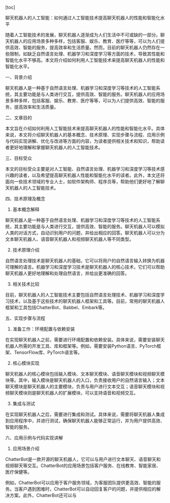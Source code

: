 
[toc]                    
                
                
聊天机器人的人工智能：如何通过人工智能技术提高聊天机器人的性能和智能化水平

随着人工智能技术的发展，聊天机器人逐渐成为人们生活中不可或缺的一部分。聊天机器人的应用场景多种多样，包括客服、娱乐、教育、医疗等等，可以为人们提供高效、智能的服务，提高效率和生活质量。然而，目前的聊天机器人仍然存在一些限制，如缺乏自然语言处理、机器学习和深度学习等方面的技术，导致其性能和智能化水平不够高。本文将介绍如何利用人工智能技术来提高聊天机器人的性能和智能化水平。

一、背景介绍

聊天机器人是一种基于自然语言处理、机器学习和深度学习等技术的人工智能系统，其主要功能是与人类进行交互，提供高效、智能的服务。聊天机器人的应用场景多种多样，包括客服、娱乐、教育、医疗等等，可以为人们提供高效、智能的服务，提高效率和生活质量。

二、文章目的

本文旨在介绍如何利用人工智能技术来提高聊天机器人的性能和智能化水平。具体来说，本文将介绍聊天机器人的基本概念、技术原理、实现步骤与流程、应用示例与代码实现讲解、优化与改进等方面的内容，为读者提供相关技术和知识，帮助读者更好地理解和掌握聊天机器人的人工智能技术。

三、目标受众

本文的目标受众主要是对人工智能、自然语言处理、机器学习和深度学习等技术感兴趣的读者，以及希望提高聊天机器人性能和智能化水平的读者。此外，本文还将面向一些技术领域的专业人士，如软件架构师、程序员等，帮助他们更好地了解聊天机器人的人工智能技术。

四、技术原理及概念

1. 基本概念解释

聊天机器人是一种基于自然语言处理、机器学习和深度学习等技术的人工智能系统，其主要功能是与人类进行交互，提供高效、智能的服务。聊天机器人可以模拟人类的对话方式，自动识别用户的问题，并给出相应的回答。聊天机器人可以分为文本聊天机器人、语音聊天机器人和视频聊天机器人等不同类型。

2. 技术原理介绍

自然语言处理技术是聊天机器人的基础，它可以将用户的自然语言输入转换为机器可理解的语言。机器学习和深度学习技术是聊天机器人的核心技术，它们可以帮助聊天机器人更好地理解和处理自然语言，并给出更准确的回答。

3. 相关技术比较

目前，聊天机器人的人工智能技术主要包括自然语言处理技术、机器学习和深度学习技术，以及基于这些技术的聊天机器人框架和工具等。目前，常用的聊天机器人框架和工具包括ChatterBot、Babbel、Embark等。

五、实现步骤与流程

1. 准备工作：环境配置与依赖安装

在实现聊天机器人之前，需要进行环境配置和依赖安装。具体来说，需要安装聊天机器人所需的开发工具、库和框架等。例如，需要安装Python语言、PyTorch框架、TensorFlow库、PyTorch语言等。

2. 核心模块实现

聊天机器人的核心模块包括输入模块、文本聊天模块、语音聊天模块和视频聊天模块等。其中，输入模块是聊天机器人的入口，负责接收用户的自然语言输入；文本聊天模块是聊天机器人的主要模块，负责与用户进行文本交互；语音聊天模块和视频聊天模块则是聊天机器人的扩展模块，可以支持语音和视频交互。

3. 集成与测试

在实现聊天机器人之后，需要进行集成和测试。具体来说，需要将聊天机器人集成到应用程序中，并进行测试，确保聊天机器人能够正常运行，并为用户提供高效、智能的服务。

六、应用示例与代码实现讲解

1. 应用场景介绍

ChatterBot是一款开源的聊天机器人，它可以与用户进行文本聊天、语音聊天和视频聊天等交互。ChatterBot的应用场景包括客户服务、在线教育、智能家居、医疗保健等。

例如，ChatterBot可以应用于客户服务领域，为客服团队提供更高效、智能的服务。当客户遇到困难时，ChatterBot可以自动回复客户的问题，并提供相应的解决方案。此外，ChatterBot还可以与

